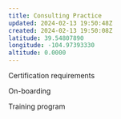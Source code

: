 ```yaml
---
title: Consulting Practice
updated: 2024-02-13 19:50:48Z
created: 2024-02-13 19:50:08Z
latitude: 39.54807890
longitude: -104.97393330
altitude: 0.0000
---
```





Certification requirements

On-boarding

Training program
